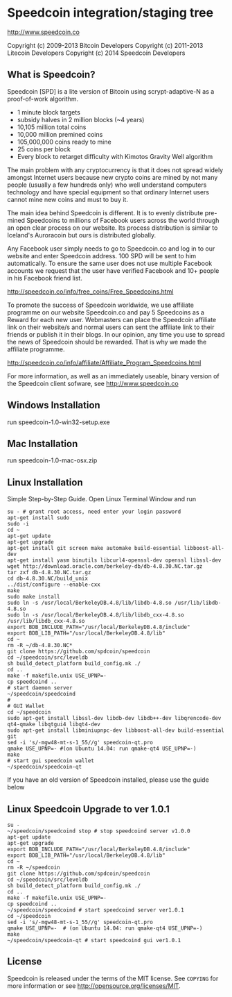 Speedcoin integration/staging tree
================================

http://www.speedcoin.co

Copyright (c) 2009-2013 Bitcoin Developers 
Copyright (c) 2011-2013 Litecoin Developers 
Copyright (c) 2014 Speedcoin Developers 

What is Speedcoin?
----------------

Speedcoin [SPD] is a lite version of Bitcoin using scrypt-adaptive-N as a proof-of-work algorithm.
 - 1 minute block targets
 - subsidy halves in 2 million blocks (~4 years)
 - 10,105 million total coins
 - 10,000 million premined coins
 - 105,000,000 coins ready to mine
 - 25 coins per block
 - Every block to retarget difficulty with Kimotos Gravity Well algorithm

The main problem with any cryptocurrency is that it does not spread widely amongst Internet users 
because new crypto coins are mined by not many people (usually a few hundreds only) who well 
understand computers technology and have special equipment so that ordinary Internet users 
cannot mine new coins and must to buy it.

The main idea behind Speedcoin is different. It is to evenly distribute pre-mined Speedcoins 
to millions of Facebook users across the world through an open clear process on our website. 
Its  process distribution is similar to Iceland's Auroracoin but ours is distributed globally.  

Any Facebook user simply needs to go to Speedcoin.co and log in to our website and enter 
Speedcoin address. 100 SPD will be sent to him automatically. To ensure the same user does 
not use multiple Facebook accounts we request that the user have verified Facebook and 
10+ people in his Facebook friend list.

http://speedcoin.co/info/free_coins/Free_Speedcoins.html 


To promote the success of Speedcoin worldwide, we use affiliate programme on our website 
Speedcoin.co and pay 5 Speedcoins  as a Reward for each new user. Webmasters can place the 
Speedcoin affiliate link on their website/s and normal users can sent the affiliate link to 
their friends or publish it in their blogs. In our opinion, any time you use to spread the 
news of Speedcoin should be rewarded. That is why we made the affiliate programme. 

http://speedcoin.co/info/affiliate/Affiliate_Program_Speedcoins.html 


For more information, as well as an immediately useable, binary version of
the Speedcoin client sofware, see http://www.speedcoin.co




Windows Installation
------------------

run speedcoin-1.0-win32-setup.exe 




Mac Installation
------------------

run speedcoin-1.0-mac-osx.zip




Linux Installation
------------------

Simple Step-by-Step Guide. Open Linux Terminal Window and run

	su - # grant root access, need enter your login password
	apt-get install sudo
	sudo -i
	cd ~ 
	apt-get update
	apt-get upgrade
	apt-get install git screen make automake build-essential libboost-all-dev
	apt-get install yasm binutils libcurl4-openssl-dev openssl libssl-dev 
	wget http://download.oracle.com/berkeley-db/db-4.8.30.NC.tar.gz
	tar zxf db-4.8.30.NC.tar.gz
	cd db-4.8.30.NC/build_unix
	../dist/configure --enable-cxx
	make
	sudo make install
	sudo ln -s /usr/local/BerkeleyDB.4.8/lib/libdb-4.8.so /usr/lib/libdb-4.8.so
	sudo ln -s /usr/local/BerkeleyDB.4.8/lib/libdb_cxx-4.8.so /usr/lib/libdb_cxx-4.8.so
	export BDB_INCLUDE_PATH="/usr/local/BerkeleyDB.4.8/include"
	export BDB_LIB_PATH="/usr/local/BerkeleyDB.4.8/lib"
	cd ~ 
	rm -R ~/db-4.8.30.NC*
	git clone https://github.com/spdcoin/speedcoin 
	cd ~/speedcoin/src/leveldb 
	sh build_detect_platform build_config.mk ./ 
	cd .. 
	make -f makefile.unix USE_UPNP=- 
	cp speedcoind .. 
	# start daemon server
	~/speedcoin/speedcoind 
	#
	# GUI Wallet	
	cd ~/speedcoin
	sudo apt-get install libssl-dev libdb-dev libdb++-dev libqrencode-dev qt4-qmake libqtgui4 libqt4-dev
	sudo apt-get install libminiupnpc-dev libboost-all-dev build-essential git 
	sed -i 's/-mgw48-mt-s-1_55//g' speedcoin-qt.pro
	qmake USE_UPNP=- #(on Ubuntu 14.04: run qmake-qt4 USE_UPNP=-)
	make
	# start gui speedcoin wallet
	~/speedcoin/speedcoin-qt 

	

If you have an old version of Speedcoin installed, please use the guide below
	
Linux Speedcoin Upgrade to ver 1.0.1
--------------------------------------
	su -
	~/speedcoin/speedcoind stop # stop speedcoind server v1.0.0
	apt-get update
	apt-get upgrade
	export BDB_INCLUDE_PATH="/usr/local/BerkeleyDB.4.8/include"
	export BDB_LIB_PATH="/usr/local/BerkeleyDB.4.8/lib"
	cd ~ 
	rm -R ~/speedcoin
	git clone https://github.com/spdcoin/speedcoin 
	cd ~/speedcoin/src/leveldb 
	sh build_detect_platform build_config.mk ./ 
	cd .. 
	make -f makefile.unix USE_UPNP=- 
	cp speedcoind .. 
	~/speedcoin/speedcoind # start speedcoind server ver1.0.1
	cd ~/speedcoin
	sed -i 's/-mgw48-mt-s-1_55//g' speedcoin-qt.pro
	qmake USE_UPNP=-  # (on Ubuntu 14.04: run qmake-qt4 USE_UPNP=-)
	make
	~/speedcoin/speedcoin-qt # start speedcoind gui ver1.0.1

	
License
-------

Speedcoin is released under the terms of the MIT license. See `COPYING` for more
information or see http://opensource.org/licenses/MIT.

